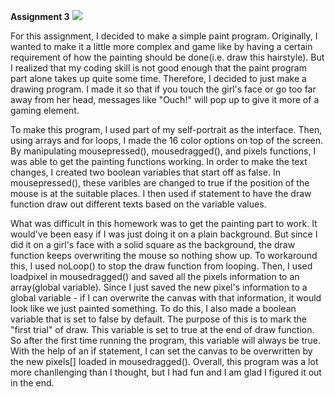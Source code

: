 **Assignment 3**
![](draw-my-hair.gif)

For this assignment, I decided to make a simple paint program. Originally, I wanted to make 
it a little more complex and game like by having a certain requirement of how the painting should be done(i.e. draw this hairstyle). But I realized that
my coding skill is not good enough that the paint program part alone takes up quite some time. Therefore, I decided to just make a drawing program. I made it so 
that if you touch the girl's face or go too far away from her head, messages like "Ouch!" will pop up to give it more of a gaming element.

To make this program, I used part of my self-portrait as the interface. Then, using arrays and for loops, I made the 16 color options on top of the screen.
By manipulating mousepressed(), mousedragged(), and pixels functions, I was able to get the painting functions working. In order to make the text changes, I created 
two boolean variables that start off as false. In mousepressed(), these varibles are changed to true if the position of the mouse is at the suitable places. 
I then used if statement to have the draw function draw out different texts based on the variable values.

What was difficult in this homework was to get the painting part to work. It would've been easy if I was just doing it on a plain background. But since I did it on
a girl's face with a solid square as the background, the draw function keeps overwriting the mouse so nothing show up. To workaround this, I used noLoop() to stop
the draw function from looping. Then, I used loadpixel in mousedragged() and saved all the pixels information to an array(global variable). Since I just saved the
new pixel's information to a global variable - if I can overwrite the canvas with that information, it would look like we just painted something. 
To do this, I also made a boolean variable that is set to false by default. The purpose of this is to mark the "first trial" of draw. This variable is set to true at
the end of draw function. So after the first time running the program, this variable will always be true. With the help of an if statement, I can set the canvas to be 
overwritten by the new pixels[] loaded in mousedragged(). Overall, this program was a lot more chanllenging than I thought, but I had fun and I am glad I figured it
out in the end.
